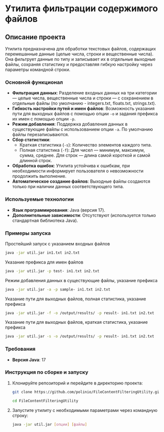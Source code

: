 # Утилита фильтрации содержимого файлов

## Описание проекта

Утилита предназначена для обработки текстовых файлов, содержащих перемешанные данные (целые числа, строки и вещественные числа). Она фильтрует данные по типу и записывает их в отдельные выходные файлы, сохраняя статистику и предоставляя гибкую настройку через параметры командной строки.

### Основной функционал
- **Фильтрация данных**: Разделение входных данных на три категории — целые числа, вещественные числа и строки — с сохранением в отдельные файлы (по умолчанию - integers.txt, floats.txt, strings.txt).
- **Гибкость настройки путей и имен файлов**: Возможность указания пути для выходных файлов с помощью опции `-o` и задания префикса их имен с помощью опции `-p`.
- **Режим добавления**: Поддержка добавления данных в существующие файлы с использованием опции `-a`. По умолчанию файлы перезаписываются.
- **Сбор статистики**: 
  - Краткая статистика (`-s`): Количество элементов каждого типа.
  - Полная статистика (`-f`): Для чисел — минимум, максимум, сумма, среднее. Для строк — длина самой короткой и самой длинной строк.
- **Обработка ошибок**: Утилита устойчива к ошибкам, при необходимости информирует пользователя о невозможности продолжить выполнение.
- **Автоматическое создание файлов**: Выходные файлы создаются только при наличии данных соответствующего типа.

### Используемые технологии
- **Язык программирования**: Java (версия 17).
- **Дополнительные зависимости**: Отсутствуют (используется только стандартная библиотека Java).

### Примеры запуска

Простейший запуск с указанием входных файлов
```bash
java -jar util.jar in1.txt in2.txt
```

Указание префикса для имен файлов
```bash
java -jar util.jar -p test- in1.txt in2.txt
```

Режим добавления данных в существующие файлы, указание префикса
```bash
java -jar util.jar -a -p sample- in1.txt in2.txt
```

Указание пути для выходных файлов, полная статистика, указание префикса
```bash
java -jar util.jar -f -o /output/results/ -p result- in1.txt in2.txt
```

Указание пути для выходных файлов, краткая статистика, указание префикса
```bash
java -jar util.jar -s -o /output/results/ -p result- in1.txt in2.txt
```

### Требования
- **Версия Java**: 17

### Инструкция по сборке и запуску
1. Клонируйте репозиторий и перейдите в директорию проекта:
   ```bash
   git clone https://github.com/polinio/FileContentFilteringUtility.git
   ```
   ```bash
   cd FileContentFilteringUtility
   ```
2. Запустите утилиту с необходимыми параметрами через командную строку:
   ```bash
   java -jar util.jar [опции] [файлы]
   ```
